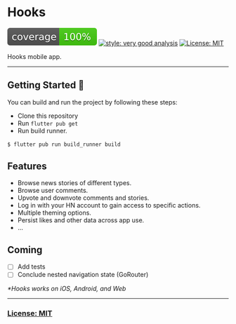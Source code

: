 # Hooks

![coverage][coverage_badge]
[![style: very good analysis][very_good_analysis_badge]][very_good_analysis_link]
[![License: MIT][license_badge]][license_link]


Hooks mobile app.

---

## Getting Started 🚀

You can build and run the project by following these steps:

* Clone this repository
* Run ``flutter pub get``
* Run build runner.

```sh
$ flutter pub run build_runner build
```

## Features

- Browse news stories of different types.
- Browse user comments.
- Upvote and downvote comments and stories.
- Log in with your HN account to gain access to specific actions.
- Multiple theming options.
- Persist likes and other data across app use.
- ...

## Coming

- [ ] Add tests
- [ ] Conclude nested navigation state (GoRouter)

_\*Hooks works on iOS, Android, and Web_

---

### [License: MIT](LICENSE.md)

[coverage_badge]: coverage_badge.svg
[license_badge]: https://img.shields.io/badge/license-MIT-blue.svg
[license_link]: https://opensource.org/licenses/MIT
[very_good_analysis_badge]: https://img.shields.io/badge/style-very_good_analysis-B22C89.svg
[very_good_analysis_link]: https://pub.dev/packages/very_good_analysis
